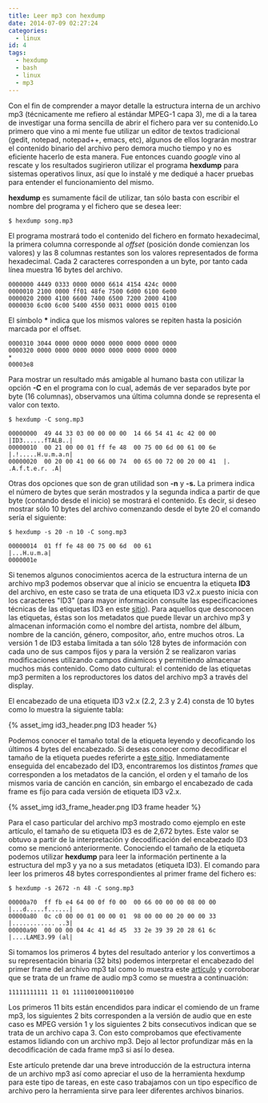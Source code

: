 ```yaml
---
title: Leer mp3 con hexdump
date: 2014-07-09 02:27:24
categories:
  - linux
id: 4
tags:
  - hexdump
  - bash
  - linux
  - mp3
---
```


Con el fin de comprender a mayor detalle la estructura interna de un archivo mp3 (técnicamente me refiero al estándar MPEG-1 capa 3), me di a la tarea de investigar una forma sencilla de abrir el fichero para ver su contenido.Lo primero que vino a mi mente fue utilizar un editor de textos tradicional (gedit, notepad, notepad++, emacs, etc), algunos de ellos lograrán mostrar el contenido binario del archivo pero demora mucho tiempo y no es eficiente hacerlo de esta manera. Fue entonces cuando _google_ vino al rescate y los resultados sugirieron utilizar el programa **hexdump** para sistemas operativos linux, así que lo instalé y me dediqué a hacer pruebas para entender el funcionamiento del mismo.
<!-- more -->

**hexdump** es sumamente fácil de utilizar, tan sólo basta con escribir el nombre del programa y el fichero que se desea leer:

```
$ hexdump song.mp3
```

El programa mostrará todo el contenido del fichero en formato hexadecimal, la primera columna corresponde al _offset_ (posición donde comienzan los valores) y las 8 columnas restantes son los valores representados de forma hexadecimal. Cada 2 caracteres corresponden a un byte, por tanto cada línea muestra 16 bytes del archivo.

```
0000000 4449 0333 0000 0000 6614 4154 424c 0000
0000010 2100 0000 ff01 48fe 7500 6d00 6100 6e00
0000020 2000 4100 6600 7400 6500 7200 2000 4100
0000030 6c00 6c00 5400 4550 0031 0000 0015 0100
```

El símbolo **\*** indica que los mismos valores se repiten hasta la posición marcada por el offset.

```
0000310 3044 0000 0000 0000 0000 0000 0000 0000
0000320 0000 0000 0000 0000 0000 0000 0000 0000
*
00003e8
```

Para mostrar un resultado más amigable al humano basta con utilizar la opción **\-C** en el programa con lo cual, además de ver separados byte por byte (16 columnas), observamos una última columna donde se representa el valor con texto.

```
$ hexdump -C song.mp3
```

```
00000000  49 44 33 03 00 00 00 00  14 66 54 41 4c 42 00 00  |ID3......fTALB..|
00000010  00 21 00 00 01 ff fe 48  00 75 00 6d 00 61 00 6e  |.!.....H.u.m.a.n|
00000020  00 20 00 41 00 66 00 74  00 65 00 72 00 20 00 41  |. .A.f.t.e.r. .A|
```

Otras dos opciones que son de gran utilidad son **-n** y **\-s.** La primera indica el número de bytes que serán mostrados y la segunda indica a partir de que byte (contando desde el inicio) se mostrará el contenido. Es decir, si deseo mostrar sólo 10 bytes del archivo comenzando desde el byte 20 el comando sería el siguiente:

```
$ hexdump -s 20 -n 10 -C song.mp3
```

```
00000014  01 ff fe 48 00 75 00 6d  00 61                    |...H.u.m.a|
0000001e
```

Si tenemos algunos conocimientos acerca de la estructura interna de un archivo mp3 podemos observar que al inicio se encuentra la etiqueta **ID3** del archivo, en este caso se trata de una etiqueta ID3 v2.x puesto inicia con los caracteres "ID3" (para mayor información consulte las especificaciones técnicas de las etiquetas ID3 en este [sitio](http://id3.org/ "ID3")). Para aquellos que desconocen las etiquetas, éstas son los metadatos que puede llevar un archivo mp3 y almacenan información como el nombre del artista, nombre del álbum, nombre de la canción, género, compositor, año, entre muchos otros. La versión 1 de ID3 estaba limitada a tan sólo 128 bytes de información con cada uno de sus campos fijos y para la versión 2 se realizaron varias modificaciones utilizando campos dinámicos y permitiendo almacenar muchos más contenido. Como dato cultural: el contenido de las etiquetas mp3 permiten a los reproductores los datos del archivo mp3 a través del display.

El encabezado de una etiqueta ID3 v2.x (2.2, 2.3 y 2.4) consta de 10 bytes como lo muestra la siguiente tabla:

{% asset_img id3_header.png ID3 header %}

Podemos conocer el tamaño total de la etiqueta leyendo y decoficando los últimos 4 bytes del encabezado. Si deseas conocer como decodificar el tamaño de la etiqueta puedes referirte a [este sitio](http://phoxis.org/2010/05/08/what-are-id3-tags-all-about/#unsyncsafe). Inmediatamente enseguida del encabezado del ID3, encontraremos los distintos _frames_ que corresponden a los metadatos de la canción, el orden y el tamaño de los mismos varia de canción en canción, sin embargo el encabezado de cada frame es fijo para cada versión de etiqueta ID3 v2.x.

{% asset_img id3_frame_header.png ID3 frame header %}

Para el caso particular del archivo mp3 mostrado como ejemplo en este artículo, el tamaño de su etiqueta ID3 es de 2,672 bytes. Este valor se obtuvo a partir de la interpretación y decodificación del encabezado ID3 como se mencionó anteriormente. Conociendo el tamaño de la etiqueta podemos utilizar **hexdump** para leer la información pertinente a la estructura del mp3 y ya no a sus metadatos (etiqueta ID3). El comando para leer los primeros 48 bytes correspondientes al primer frame del fichero es: 

```
$ hexdump -s 2672 -n 48 -C song.mp3
```

```
00000a70  ff fb e4 64 00 0f f0 00  00 66 00 00 00 08 00 00  |...d.....f......|
00000a80  0c c0 00 00 01 00 00 01  98 00 00 00 20 00 00 33  |............ ..3|
00000a90  00 00 00 04 4c 41 4d 45  33 2e 39 39 20 28 61 6c  |....LAME3.99 (al|
```

Si tomamos los primeros 4 bytes del resultado anterior y los convertimos a su representación binaria (32 bits) podemos interpretar el encabezado del primer frame del archivo mp3 tal como lo muestra este [artículo](http://www.codeproject.com/Articles/8295/MPEG-Audio-Frame-Header) y corroborar que se trata de un frame de audio mp3 como se muestra a continuación:

```
11111111111 11 01 11110010001100100
```

Los primeros 11 bits están encendidos para indicar el comiendo de un frame mp3, los siguientes 2 bits corresponden a la versión de audio que en este caso es MPEG versión 1 y los siguientes 2 bits consecutivos indican que se trata de un archivo capa 3. Con esto comprobamos que efectivamente estamos lidiando con un archivo mp3. Dejo al lector profundizar más en la decodificación de cada frame mp3 si así lo desea.

Este artículo pretende dar una breve introducción de la estructura interna de un archivo mp3 así como apreciar el uso de la herramienta hexdump para este tipo de tareas, en este caso trabajamos con un tipo específico de archivo pero la herramienta sirve para leer diferentes archivos binarios.